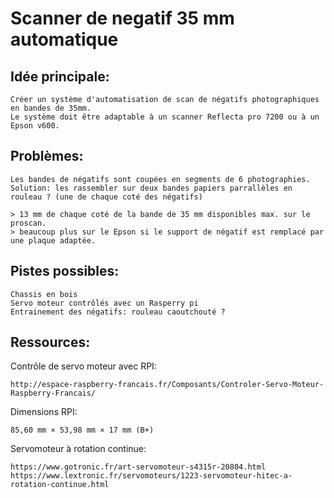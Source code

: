# Scanner de negatif 35 mm automatique

## Idée principale:

	Créer un système d'automatisation de scan de négatifs photographiques en bandes de 35mm.
	Le système doit être adaptable à un scanner Reflecta pro 7200 ou à un Epson v600.

## Problèmes: 

	Les bandes de négatifs sont coupées en segments de 6 photographies.
	Solution: les rassembler sur deux bandes papiers parrallèles en rouleau ? (une de chaque coté des négatifs)

	> 13 mm de chaque coté de la bande de 35 mm disponibles max. sur le proscan.
	> beaucoup plus sur le Epson si le support de négatif est remplacé par une plaque adaptée.

## Pistes possibles:

	Chassis en bois
	Servo moteur contrôlés avec un Rasperry pi
	Entrainement des négatifs: rouleau caoutchouté ?

## Ressources:

Contrôle de servo moteur avec RPI:

	http://espace-raspberry-francais.fr/Composants/Controler-Servo-Moteur-Raspberry-Francais/

Dimensions RPI:

	85,60 mm × 53,98 mm × 17 mm (B+)

Servomoteur à rotation continue:

	https://www.gotronic.fr/art-servomoteur-s4315r-20804.html
	https://www.lextronic.fr/servomoteurs/1223-servomoteur-hitec-a-rotation-continue.html

